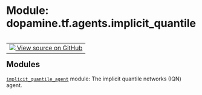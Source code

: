 <div itemscope itemtype="http://developers.google.com/ReferenceObject">
<meta itemprop="name" content="dopamine.tf.agents.implicit_quantile" />
<meta itemprop="path" content="Stable" />
</div>

# Module: dopamine.tf.agents.implicit_quantile

<!-- Insert buttons and diff -->

<table class="tfo-notebook-buttons tfo-api nocontent" align="left">
<td>
  <a target="_blank" href="https://github.com/google/dopamine/tree/master/dopamine/tf/agents/implicit_quantile/__init__.py">
    <img src="https://www.tensorflow.org/images/GitHub-Mark-32px.png" />
    View source on GitHub
  </a>
</td>
</table>







## Modules

[`implicit_quantile_agent`](../../../dopamine/tf/agents/implicit_quantile/implicit_quantile_agent.md) module: The implicit quantile networks (IQN) agent.

